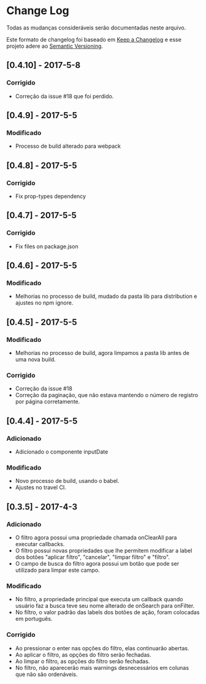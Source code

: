 # Change Log
Todas as mudanças consideráveis serão documentadas neste arquivo.

Este formato de changelog foi baseado em [Keep a Changelog](http://keepachangelog.com/)
e esse projeto adere ao [Semantic Versioning](http://semver.org/).

## [0.4.10] - 2017-5-8
### Corrigido
- Correção da issue #18 que foi perdido.

## [0.4.9] - 2017-5-5
### Modificado
- Processo de build alterado para webpack

## [0.4.8] - 2017-5-5
### Corrigido
- Fix prop-types dependency

## [0.4.7] - 2017-5-5
### Corrigido
- Fix files on package.json

## [0.4.6] - 2017-5-5
### Modificado
- Melhorias no processo de build, mudado da pasta lib para distribution e ajustes no npm ignore.

## [0.4.5] - 2017-5-5
### Modificado
- Melhorias no processo de build, agora limpamos a pasta lib antes de uma nova build.

### Corrigido
- Correção da issue #18
- Correção da paginação, que não estava mantendo o número de registro por página corretamente.

## [0.4.4] - 2017-5-5
### Adicionado
- Adicionado o componente inputDate

### Modificado
- Novo processo de build, usando o babel.
- Ajustes no travel CI.


## [0.3.5] - 2017-4-3
### Adicionado
- O filtro agora possui uma propriedade chamada onClearAll para executar callbacks.
- O filtro possui novas propriedades que lhe permitem modificar a label dos botões "aplicar filtro", "cancelar", "limpar filtro" e "filtro".
- O campo de busca do filtro agora possui um botão que pode ser utilizado para limpar este campo.

### Modificado
- No filtro, a propriedade principal que executa um callback quando usuário faz a busca teve seu nome alterado de onSearch para onFilter.
- No filtro, o valor padrão das labels dos botões de ação, foram colocadas em português.

### Corrigido
- Ao pressionar o enter nas opções do filtro, elas continuarão abertas.
- Ao aplicar o filtro, as opções do filtro serão fechadas.
- Ao limpar o filtro, as opções do filtro serão fechadas.
- No filtro,  não aparecerão mais warnings desnecessários em colunas que não são ordenáveis.
